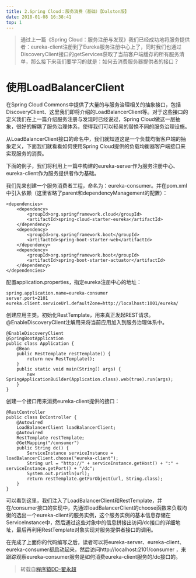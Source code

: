```yaml
---
title: 2.Spring Cloud：服务消费（基础）【Dalston版】
date: 2018-01-08 16:38:41
top: 1
---
```

> 通过上一篇《Spring Cloud：服务注册与发现》我们已经成功地将服务提供者：eureka-client注册到了Eureka服务注册中心上了，同时我们也通过DiscoveryClient接口的getServices获取了当前客户端缓存的所有服务清单，那么接下来我们要学习的就是：如何去消费服务器提供者的接口？

# 使用LoadBalancerClient

在Spring Cloud Commons中提供了大量的与服务治理相关的抽象接口，包括DiscoveryClient、这里我们即将介绍的LoadBalancerClient等。对于这些接口的定义我们在上一篇介绍服务注册与发现时已经说过，Spring Cloud做这一层抽象，很好的解耦了服务治理体系，使得我们可以轻易的替换不同的服务治理设施。

从LoadBalancerClient接口的命名中，我们就知道这是一个负载均衡客户端的抽象定义，下面我们就看看如何使用Spring Cloud提供的负载均衡器客户端接口来实现服务的消费。

下面的例子，我们将利用上一篇中构建的eureka-server作为服务注册中心、eureka-client作为服务提供者作为基础。

我们先来创建一个服务消费者工程，命名为：eureka-consumer。并在pom.xml中引入依赖（这里省略了parent和dependencyManagement的配置）：

```
<dependencies>
    <dependency>
        <groupId>org.springframework.cloud</groupId>
        <artifactId>spring-cloud-starter-eureka</artifactId>
    </dependency>
    <dependency>
        <groupId>org.springframework.boot</groupId>
        <artifactId>spring-boot-starter-web</artifactId>
    </dependency>
    <dependency>
        <groupId>org.springframework.boot</groupId>
        <artifactId>spring-boot-starter-actuator</artifactId>
    </dependency>
</dependencies>
```

配置application.properties，指定eureka注册中心的地址：

```
spring.application.name=eureka-consumer
server.port=2101
eureka.client.serviceUrl.defaultZone=http://localhost:1001/eureka/
```

创建应用主类。初始化RestTemplate，用来真正发起REST请求。@EnableDiscoveryClient注解用来将当前应用加入到服务治理体系中。

```
@EnableDiscoveryClient
@SpringBootApplication
public class Application {
    @Bean
    public RestTemplate restTemplate() {
        return new RestTemplate();
    }
    public static void main(String[] args) {
        new SpringApplicationBuilder(Application.class).web(true).run(args);
    }
}
```

创建一个接口用来消费eureka-client提供的接口：

```
@RestController
public class DcController {
    @Autowired
    LoadBalancerClient loadBalancerClient;
    @Autowired
    RestTemplate restTemplate;
    @GetMapping("/consumer")
    public String dc() {
        ServiceInstance serviceInstance = loadBalancerClient.choose("eureka-client");
        String url = "http://" + serviceInstance.getHost() + ":" + serviceInstance.getPort() + "/dc";
        System.out.println(url);
        return restTemplate.getForObject(url, String.class);
    }
}
```

可以看到这里，我们注入了LoadBalancerClient和RestTemplate，并在/consumer接口的实现中，先通过loadBalancerClient的choose函数来负载均衡的选出一个eureka-client的服务实例，这个服务实例的基本信息存储在ServiceInstance中，然后通过这些对象中的信息拼接出访问/dc接口的详细地址，最后再利用RestTemplate对象实现对服务提供者接口的调用。

在完成了上面你的代码编写之后，读者可以将eureka-server、eureka-client、eureka-consumer都启动起来，然后访问http://localhost:2101/consumer ，来跟踪观察eureka-consumer服务是如何消费eureka-client服务的/dc接口的。

> 转载自[程序猿DD-翟永超](http://blog.didispace.com/)
